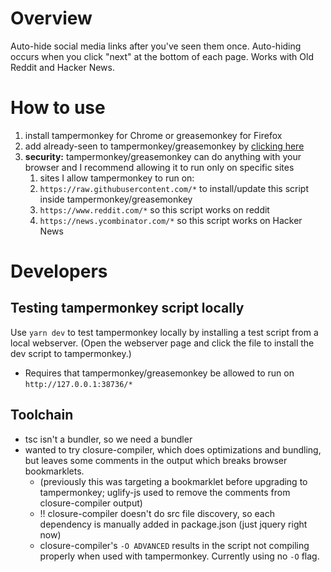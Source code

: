 
# Overview

Auto-hide social media links after you've seen them once. Auto-hiding occurs when you click "next" at the bottom of each page. Works with Old Reddit and Hacker News.

# How to use

1. install tampermonkey for Chrome or greasemonkey for Firefox
1. add already-seen to tampermonkey/greasemonkey by [clicking here](https://raw.githubusercontent.com/ryanberckmans/already-seen/master/dist/already-seen.user.js)
1. **security:** tampermonkey/greasemonkey can do anything with your browser and I recommend allowing it to run only on specific sites
    1. sites I allow tampermonkey to run on:
    1. `https://raw.githubusercontent.com/*` to install/update this script inside tampermonkey/greasemonkey
    1. `https://www.reddit.com/*` so this script works on reddit
    1. `https://news.ycombinator.com/*` so this script works on Hacker News

# Developers

## Testing tampermonkey script locally

Use `yarn dev` to test tampermonkey locally by installing a test script from a local webserver. (Open the webserver page and click the file to install the dev script to tampermonkey.)

* Requires that tampermonkey/greasemonkey be allowed to run on `http://127.0.0.1:38736/*`

## Toolchain

* tsc isn't a bundler, so we need a bundler
* wanted to try closure-compiler, which does optimizations and bundling, but leaves some comments in the output which breaks browser bookmarklets.
  * (previously this was targeting a bookmarklet before upgrading to tampermonkey; uglify-js used to remove the comments from closure-compiler output)
  * !! closure-compiler doesn't do src file discovery, so each dependency is manually added in package.json (just jquery right now)
  * closure-compiler's `-O ADVANCED` results in the script not compiling properly when used with tampermonkey. Currently using no `-O` flag.
